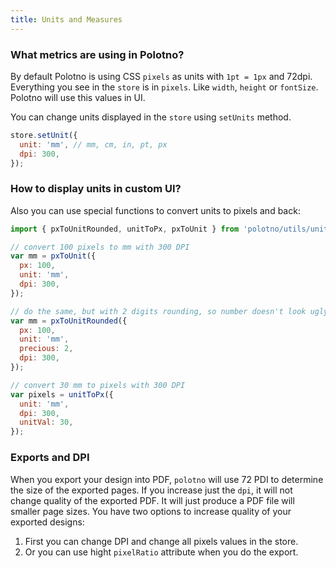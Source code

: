 ```yaml
---
title: Units and Measures
---
```


### What metrics are using in Polotno?

By default Polotno is using CSS `pixels` as units with `1pt = 1px` and 72dpi. Everything you see in the `store` is in `pixels`. Like `width`, `height` or `fontSize`.
Polotno will use this values in UI.

You can change units displayed in the `store` using `setUnits` method.

```js
store.setUnit({
  unit: 'mm', // mm, cm, in, pt, px
  dpi: 300,
});
```

### How to display units in custom UI?

Also you can use special functions to convert units to pixels and back:

```js
import { pxToUnitRounded, unitToPx, pxToUnit } from 'polotno/utils/unit';

// convert 100 pixels to mm with 300 DPI
var mm = pxToUnit({
  px: 100,
  unit: 'mm',
  dpi: 300,
});

// do the same, but with 2 digits rounding, so number doesn't look ugly long in UI
var mm = pxToUnitRounded({
  px: 100,
  unit: 'mm',
  precious: 2,
  dpi: 300,
});

// convert 30 mm to pixels with 300 DPI
var pixels = unitToPx({
  unit: 'mm',
  dpi: 300,
  unitVal: 30,
});
```

### Exports and DPI

When you export your design into PDF, `polotno` will use 72 PDI to determine the size of the exported pages. If you increase just the `dpi`, it will not change quality of the exported PDF. It will just produce a PDF file will smaller page sizes. You have two options to increase quality of your exported designs:

1. First you can change DPI and change all pixels values in the store.
2. Or you can use hight `pixelRatio` attribute when you do the export.
